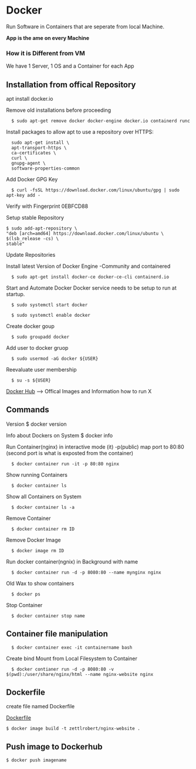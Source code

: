 # Docker
Run Software in Containers that are seperate from local Machine.

**App is the ame on every Machine**

### How it is Different from VM
We have 1 Server, 1 OS and a Container for each App


## Installation from offical Repository
apt install docker.io

Remove old installations before proceeding

      $ sudo apt-get remove docker docker-engine docker.io containerd runc

Install packages to allow apt to use a repository over HTTPS:

      sudo apt-get install \
      apt-transport-https \
      ca-certificates \
      curl \
      gnupg-agent \
      software-properties-common


Add Docker GPG Key

      $ curl -fsSL https://download.docker.com/linux/ubuntu/gpg | sudo apt-key add -

Verify with Fingerprint 0EBFCD88

Setup stable Repository

    $ sudo add-apt-repository \
    "deb [arch=amd64] https://download.docker.com/linux/ubuntu \
    $(lsb_release -cs) \
    stable"

Update Repositories

Install latest Version of Docker Engine -Community and containered

      $ sudo apt-get install docker-ce docker-ce-cli containerd.io


Start and Automate Docker
Docker service needs to be setup to run at startup.

      $ sudo systemctl start docker

      $ sudo systemctl enable docker

Create docker goup

      $ sudo groupadd docker

Add user to docker gruop

      $ sudo usermod -aG docker ${USER}

Reevaluate user membership

      $ su -s ${USER}


[Docker Hub](https://hub.docker.com/search?image_filter=official&type=image) --> Offical Images and Information how to run X


## Commands

Version
      $ docker version

Info about Dockers on System
      $ docker info

Run Container(nginx) in interactive mode (it) -p(public) map port to 80:80 (second port is what is exposted from the container) 

      $ docker container run -it -p 80:80 nginx

Show running Containers

      $ docker container ls

Show all Containers on System

      $ docker container ls -a

Remove Container

      $ docker container rm ID

Remove Docker Image

      $ docker image rm ID

Run docker container(ngnix) in Background with name

      $ docker container run -d -p 8080:80 --name mynginx nginx

Old Wax to show containers

      $ docker ps

Stop Container

      $ docker container stop name


## Container file manipulation

      $ docker container exec -it containername bash

Create bind Mount from Local Filesystem to Container

      $ docker contianer run -d -p 8080:80 -v $(pwd):/user/share/nginx/html --name nginx-website nginx


## Dockerfile
create file named Dockerfile

[Dockerfile](./docker/Dockerfile)

    $ docker image build -t zettlrobert/nginx-website . 


## Push image to Dockerhub

    $ docker push imagename
